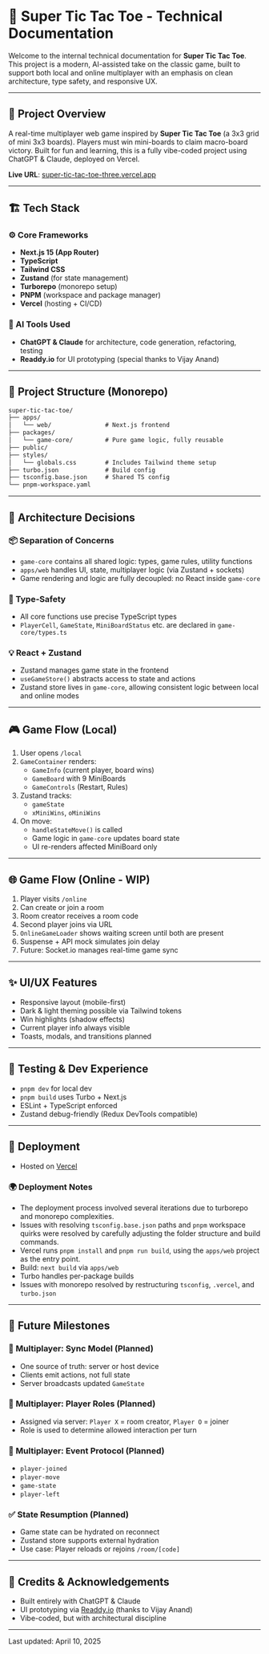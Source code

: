 # 🧠 Super Tic Tac Toe - Technical Documentation

Welcome to the internal technical documentation for **Super Tic Tac Toe**. This project is a modern, AI-assisted take on the classic game, built to support both local and online multiplayer with an emphasis on clean architecture, type safety, and responsive UX.

---

## 📁 Project Overview

A real-time multiplayer web game inspired by **Super Tic Tac Toe** (a 3x3 grid of mini 3x3 boards). Players must win mini-boards to claim macro-board victory. Built for fun and learning, this is a fully vibe-coded project using ChatGPT & Claude, deployed on Vercel.

**Live URL**: [super-tic-tac-toe-three.vercel.app](https://super-tic-tac-toe-three.vercel.app)

---

## 🏗️ Tech Stack

### ⚙️ Core Frameworks

- **Next.js 15 (App Router)**
- **TypeScript**
- **Tailwind CSS**
- **Zustand** (for state management)
- **Turborepo** (monorepo setup)
- **PNPM** (workspace and package manager)
- **Vercel** (hosting + CI/CD)

### 🧠 AI Tools Used

- **ChatGPT & Claude** for architecture, code generation, refactoring, testing
- **Readdy.io** for UI prototyping (special thanks to Vijay Anand)

---

## 🧱 Project Structure (Monorepo)

```txt
super-tic-tac-toe/
├── apps/
│   └── web/               # Next.js frontend
├── packages/
│   └── game-core/         # Pure game logic, fully reusable
├── public/
├── styles/
│   └── globals.css        # Includes Tailwind theme setup
├── turbo.json             # Build config
├── tsconfig.base.json     # Shared TS config
└── pnpm-workspace.yaml
```

---

## 🧠 Architecture Decisions

### 📦 Separation of Concerns

- `game-core` contains all shared logic: types, game rules, utility functions
- `apps/web` handles UI, state, multiplayer logic (via Zustand + sockets)
- Game rendering and logic are fully decoupled: no React inside `game-core`

### 🧼 Type-Safety

- All core functions use precise TypeScript types
- `PlayerCell`, `GameState`, `MiniBoardStatus` etc. are declared in `game-core/types.ts`

### 💡 React + Zustand

- Zustand manages game state in the frontend
- `useGameStore()` abstracts access to state and actions
- Zustand store lives in `game-core`, allowing consistent logic between local and online modes

---

## 🎮 Game Flow (Local)

1. User opens `/local`
2. `GameContainer` renders:
   - `GameInfo` (current player, board wins)
   - `GameBoard` with 9 MiniBoards
   - `GameControls` (Restart, Rules)
3. Zustand tracks:
   - `gameState`
   - `xMiniWins`, `oMiniWins`
4. On move:
   - `handleStateMove()` is called
   - Game logic in `game-core` updates board state
   - UI re-renders affected MiniBoard only

---

## 🌐 Game Flow (Online - WIP)

1. Player visits `/online`
2. Can create or join a room
3. Room creator receives a room code
4. Second player joins via URL
5. `OnlineGameLoader` shows waiting screen until both are present
6. Suspense + API mock simulates join delay
7. Future: Socket.io manages real-time game sync

---

## ✨ UI/UX Features

- Responsive layout (mobile-first)
- Dark & light theming possible via Tailwind tokens
- Win highlights (shadow effects)
- Current player info always visible
- Toasts, modals, and transitions planned

---

## 🧪 Testing & Dev Experience

- `pnpm dev` for local dev
- `pnpm build` uses Turbo + Next.js
- ESLint + TypeScript enforced
- Zustand debug-friendly (Redux DevTools compatible)

---

## 🚀 Deployment

- Hosted on [Vercel](https://vercel.com)

### 🌍 Deployment Notes

- The deployment process involved several iterations due to turborepo and monorepo complexities.
- Issues with resolving `tsconfig.base.json` paths and `pnpm` workspace quirks were resolved by carefully adjusting the folder structure and build commands.
- Vercel runs `pnpm install` and `pnpm run build`, using the `apps/web` project as the entry point.
- Build: `next build` via `apps/web`
- Turbo handles per-package builds
- Issues with monorepo resolved by restructuring `tsconfig`, `.vercel`, and `turbo.json`

---

## 🧭 Future Milestones

### 🔁 Multiplayer: Sync Model (Planned)

- One source of truth: server or host device
- Clients emit actions, not full state
- Server broadcasts updated `GameState`

### 🔐 Multiplayer: Player Roles (Planned)

- Assigned via server: `Player X` = room creator, `Player O` = joiner
- Role is used to determine allowed interaction per turn

### 🚦 Multiplayer: Event Protocol (Planned)

- `player-joined`
- `player-move`
- `game-state`
- `player-left`

### ✅ State Resumption (Planned)

- Game state can be hydrated on reconnect
- Zustand store supports external hydration
- Use case: Player reloads or rejoins `/room/[code]`

---

## 🙌 Credits & Acknowledgements

- Built entirely with ChatGPT & Claude
- UI prototyping via [Readdy.io](https://readdy.io) (thanks to Vijay Anand)
- Vibe-coded, but with architectural discipline

---

Last updated: April 10, 2025
